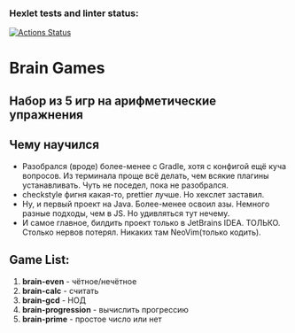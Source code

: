 ### Hexlet tests and linter status:
[![Actions Status](https://github.com/WitsonBair/java-project-61/actions/workflows/hexlet-check.yml/badge.svg)](https://github.com/WitsonBair/java-project-61/actions)

# Brain Games
## Набор из 5 игр на арифметические упражнения

## Чему научился
- Разобрался (вроде) более-менее с Gradle, хотя с конфигой ещё куча вопросов.
  Из терминала проще всё делать, чем всякие плагины устанавливать. Чуть не поседел, пока не разобрался.
- checkstyle фигня какая-то, prettier лучше. Но хекслет заставил.
- Ну, и первый проект на Java. Более-менее освоил азы. Немного разные подходы, чем в JS.
  Но удивляться тут нечему.
- И самое главное, билдить проект только в JetBrains IDEA. ТОЛЬКО.
  Столько нервов потерял. Никаких там NeoVim(только кодить).

## Game List:
1. **brain-even** - чётное/нечётное
2. **brain-calc** - считать
3. **brain-gcd** - НОД
4. **brain-progression** - вычислить прогрессию
5. **brain-prime** - простое число или нет